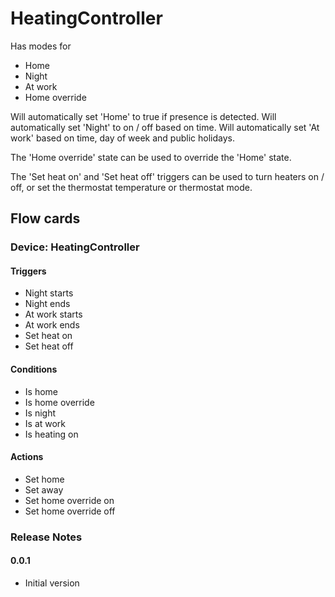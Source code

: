 # HeatingController

Has modes for

- Home
- Night
- At work
- Home override

Will automatically set 'Home' to true if presence is detected.
Will automatically set 'Night' to on / off based on time.
Will automatically set 'At work' based on time, day of week and public holidays.

The 'Home override' state can be used to override the 'Home' state.

The 'Set heat on' and 'Set heat off' triggers can be used to turn heaters on / off, or set the thermostat temperature or thermostat mode.

## Flow cards

### Device: HeatingController

#### Triggers

- Night starts
- Night ends
- At work starts
- At work ends
- Set heat on
- Set heat off

#### Conditions

- Is home
- Is home override
- Is night
- Is at work
- Is heating on

#### Actions

- Set home
- Set away
- Set home override on
- Set home override off

### Release Notes

#### 0.0.1
- Initial version
